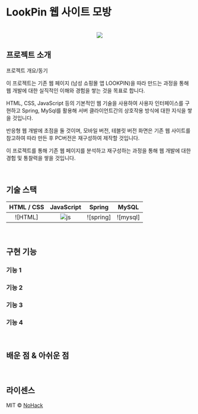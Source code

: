 # LookPin 웹 사이트 모방

<p align="center">
  <br>
  <img src="./images/common/logo-sample.jpeg">
  <br>
</p>

## 프로젝트 소개
<p align="justify">
프로젝트 개요/동기
</p>
이 프로젝트는 기존 웹 페이지 (남성 쇼핑몰 앱 LOOKPIN)을 따라 만드는 과정을 통해 웹 개발에 대한 실직적인 이해와 경험을 쌓는 것을 목표로 합니다.

HTML, CSS, JavaScript 등의 기본적인 웹 기술을 사용하여 사용자 인터페이스를 구현하고 
Spring, MySql를 활용해 서버 클라이언트간의 상호작용 방식에 대한 지식을 쌓을 것입니다.

반응형 웹 개발에 초점을 둘 것이며, 모바일 버전, 테블릿 버전 화면은 기존 웹 사이트를 참고하여 따라 만든 후 PC버전은 재구성하여 제작할 것입니다.

이 프로젝트를 통해 기존 웹 페이지를 분석하고 재구성하는 과정을 통해 웹 개발에 대한 경험 및 통찰력을 쌓을 것입니다.

<br>

## 기술 스택

| HTML / CSS | JavaScript |  Spring   |  MySQL   |
| :--------: | :--------: | :------: | :-----: |
|   ![HTML]  |   ![js]    | ![spring] | ![mysql] |

<br>

## 구현 기능

### 기능 1

### 기능 2

### 기능 3

### 기능 4

<br>

## 배운 점 & 아쉬운 점

<p align="justify">

</p>

<br>

## 라이센스

MIT &copy; [NoHack](mailto:lbjp114@gmail.com)

<!-- Stack Icon Refernces -->

[js]: /images/stack/javascript.svg
[ts]: /images/stack/typescript.svg
[react]: /images/stack/react.svg
[node]: /images/stack/node.svg
